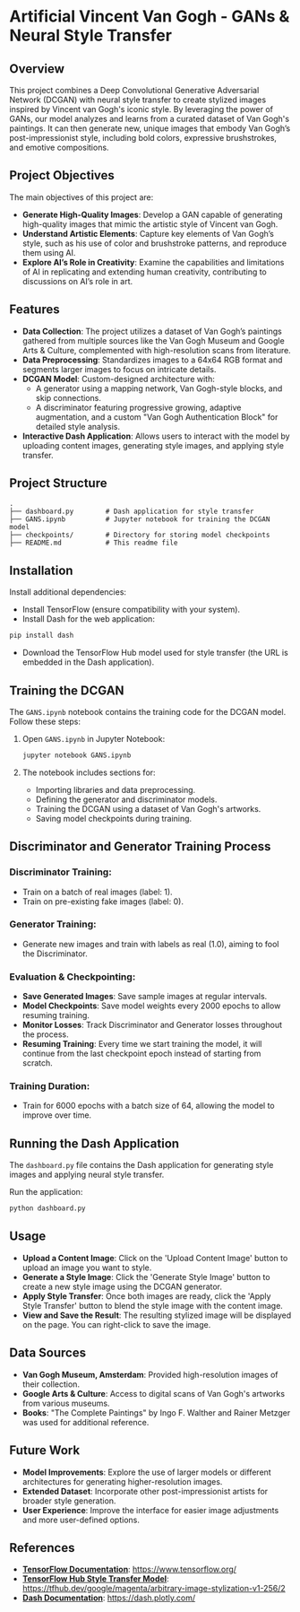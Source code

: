 
# Artificial Vincent Van Gogh - GANs & Neural Style Transfer

## Overview
This project combines a Deep Convolutional Generative Adversarial Network (DCGAN) with neural style transfer to create stylized images inspired by Vincent van Gogh's iconic style. By leveraging the power of GANs, our model analyzes and learns from a curated dataset of Van Gogh's paintings. It can then generate new, unique images that embody Van Gogh’s post-impressionist style, including bold colors, expressive brushstrokes, and emotive compositions.

## Project Objectives
The main objectives of this project are:

- **Generate High-Quality Images**: Develop a GAN capable of generating high-quality images that mimic the artistic style of Vincent van Gogh.
- **Understand Artistic Elements**: Capture key elements of Van Gogh’s style, such as his use of color and brushstroke patterns, and reproduce them using AI.
- **Explore AI’s Role in Creativity**: Examine the capabilities and limitations of AI in replicating and extending human creativity, contributing to discussions on AI’s role in art.

## Features
- **Data Collection**: The project utilizes a dataset of Van Gogh’s paintings gathered from multiple sources like the Van Gogh Museum and Google Arts & Culture, complemented with high-resolution scans from literature.
- **Data Preprocessing**: Standardizes images to a 64x64 RGB format and segments larger images to focus on intricate details.
- **DCGAN Model**: Custom-designed architecture with:
    - A generator using a mapping network, Van Gogh-style blocks, and skip connections.
    - A discriminator featuring progressive growing, adaptive augmentation, and a custom "Van Gogh Authentication Block" for detailed style analysis.
- **Interactive Dash Application**: Allows users to interact with the model by uploading content images, generating style images, and applying style transfer.

## Project Structure
```
.
├── dashboard.py        # Dash application for style transfer
├── GANS.ipynb          # Jupyter notebook for training the DCGAN model
├── checkpoints/        # Directory for storing model checkpoints
├── README.md           # This readme file
```

## Installation

Install additional dependencies:

- Install TensorFlow (ensure compatibility with your system).
- Install Dash for the web application:

```bash
pip install dash
```

- Download the TensorFlow Hub model used for style transfer (the URL is embedded in the Dash application).

## Training the DCGAN
The `GANS.ipynb` notebook contains the training code for the DCGAN model. Follow these steps:

1. Open `GANS.ipynb` in Jupyter Notebook:

    ```bash
    jupyter notebook GANS.ipynb
    ```

2. The notebook includes sections for:
    - Importing libraries and data preprocessing.
    - Defining the generator and discriminator models.
    - Training the DCGAN using a dataset of Van Gogh's artworks.
    - Saving model checkpoints during training.

## Discriminator and Generator Training Process

### Discriminator Training:
- Train on a batch of real images (label: 1).
- Train on pre-existing fake images (label: 0).

### Generator Training:
- Generate new images and train with labels as real (1.0), aiming to fool the Discriminator.

### Evaluation & Checkpointing:
- **Save Generated Images**: Save sample images at regular intervals.
- **Model Checkpoints**: Save model weights every 2000 epochs to allow resuming training.
- **Monitor Losses**: Track Discriminator and Generator losses throughout the process.
- **Resuming Training**: Every time we start training the model, it will continue from the last checkpoint epoch instead of starting from scratch.

### Training Duration:
- Train for 6000 epochs with a batch size of 64, allowing the model to improve over time.

## Running the Dash Application
The `dashboard.py` file contains the Dash application for generating style images and applying neural style transfer.

Run the application:

```bash
python dashboard.py
```

## Usage

- **Upload a Content Image**: Click on the 'Upload Content Image' button to upload an image you want to style.
- **Generate a Style Image**: Click the 'Generate Style Image' button to create a new style image using the DCGAN generator.
- **Apply Style Transfer**: Once both images are ready, click the 'Apply Style Transfer' button to blend the style image with the content image.
- **View and Save the Result**: The resulting stylized image will be displayed on the page. You can right-click to save the image.

## Data Sources

- **Van Gogh Museum, Amsterdam**: Provided high-resolution images of their collection.
- **Google Arts & Culture**: Access to digital scans of Van Gogh's artworks from various museums.
- **Books**: "The Complete Paintings" by Ingo F. Walther and Rainer Metzger was used for additional reference.

## Future Work
- **Model Improvements**: Explore the use of larger models or different architectures for generating higher-resolution images.
- **Extended Dataset**: Incorporate other post-impressionist artists for broader style generation.
- **User Experience**: Improve the interface for easier image adjustments and more user-defined options.

## References

- **[TensorFlow Documentation](https://www.tensorflow.org/)**: https://www.tensorflow.org/
- **[TensorFlow Hub Style Transfer Model](https://tfhub.dev/google/magenta/arbitrary-image-stylization-v1-256/2)**: https://tfhub.dev/google/magenta/arbitrary-image-stylization-v1-256/2
- **[Dash Documentation](https://dash.plotly.com/)**: https://dash.plotly.com/


